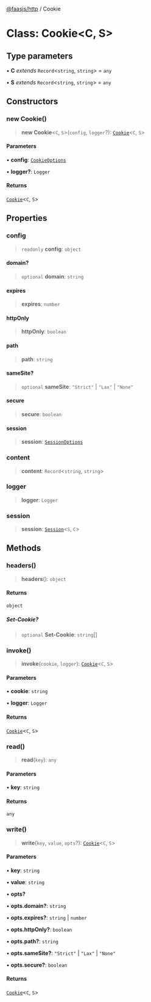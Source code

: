 [@faasjs/http](../README.md) / Cookie

# Class: Cookie\<C, S\>

## Type parameters

• **C** *extends* `Record`\<`string`, `string`\> = `any`

• **S** *extends* `Record`\<`string`, `string`\> = `any`

## Constructors

### new Cookie()

> **new Cookie**\<`C`, `S`\>(`config`, `logger`?): [`Cookie`](Cookie.md)\<`C`, `S`\>

#### Parameters

• **config**: [`CookieOptions`](../type-aliases/CookieOptions.md)

• **logger?**: `Logger`

#### Returns

[`Cookie`](Cookie.md)\<`C`, `S`\>

## Properties

### config

> `readonly` **config**: `object`

#### domain?

> `optional` **domain**: `string`

#### expires

> **expires**: `number`

#### httpOnly

> **httpOnly**: `boolean`

#### path

> **path**: `string`

#### sameSite?

> `optional` **sameSite**: `"Strict"` \| `"Lax"` \| `"None"`

#### secure

> **secure**: `boolean`

#### session

> **session**: [`SessionOptions`](../type-aliases/SessionOptions.md)

### content

> **content**: `Record`\<`string`, `string`\>

### logger

> **logger**: `Logger`

### session

> **session**: [`Session`](Session.md)\<`S`, `C`\>

## Methods

### headers()

> **headers**(): `object`

#### Returns

`object`

##### Set-Cookie?

> `optional` **Set-Cookie**: `string`[]

### invoke()

> **invoke**(`cookie`, `logger`): [`Cookie`](Cookie.md)\<`C`, `S`\>

#### Parameters

• **cookie**: `string`

• **logger**: `Logger`

#### Returns

[`Cookie`](Cookie.md)\<`C`, `S`\>

### read()

> **read**(`key`): `any`

#### Parameters

• **key**: `string`

#### Returns

`any`

### write()

> **write**(`key`, `value`, `opts`?): [`Cookie`](Cookie.md)\<`C`, `S`\>

#### Parameters

• **key**: `string`

• **value**: `string`

• **opts?**

• **opts.domain?**: `string`

• **opts.expires?**: `string` \| `number`

• **opts.httpOnly?**: `boolean`

• **opts.path?**: `string`

• **opts.sameSite?**: `"Strict"` \| `"Lax"` \| `"None"`

• **opts.secure?**: `boolean`

#### Returns

[`Cookie`](Cookie.md)\<`C`, `S`\>
